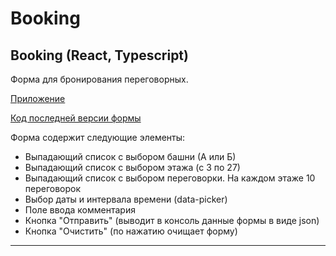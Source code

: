 # **Booking**

## Booking (React, Typescript)

Форма для бронирования переговорных.

[Приложение](https://pushtotalkme.github.io/Booking/)

[Код последней версии формы](https://github.com/PushToTalkMe/Booking/tree/release)

Форма содержит следующие элементы:
  - Выпадающий список с выбором башни (А или Б)
  - Выпадающий список с выбором этажа (с 3 по 27)
  - Выпадающий список с выбором переговорки. На каждом этаже 10 переговорок
  - Выбор даты и интервала времени (data-picker)
  - Поле ввода комментария
  - Кнопка "Отправить" (выводит в консоль данные формы в виде json)
  - Кнопка "Очистить" (по нажатию очищает форму)
--------------------------------------
